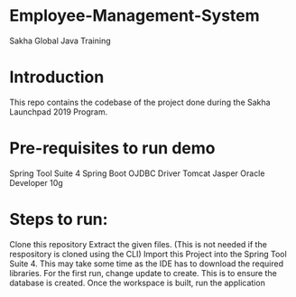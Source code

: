 # Employee-Management-System
Sakha Global Java Training

# Introduction

This repo contains the codebase of the project done during the Sakha Launchpad 2019 Program.

# Pre-requisites to run demo

Spring Tool Suite 4
Spring Boot
OJDBC Driver
Tomcat Jasper
Oracle Developer 10g


# Steps to run:



Clone this repository
Extract the given files. (This is not needed if the respository is cloned using the CLI)
Import this Project into the Spring Tool Suite 4. This may take some time as the IDE has to download the required libraries.
For the first run, change update to create. This is to ensure the database is created.
Once the workspace is built, run the application

